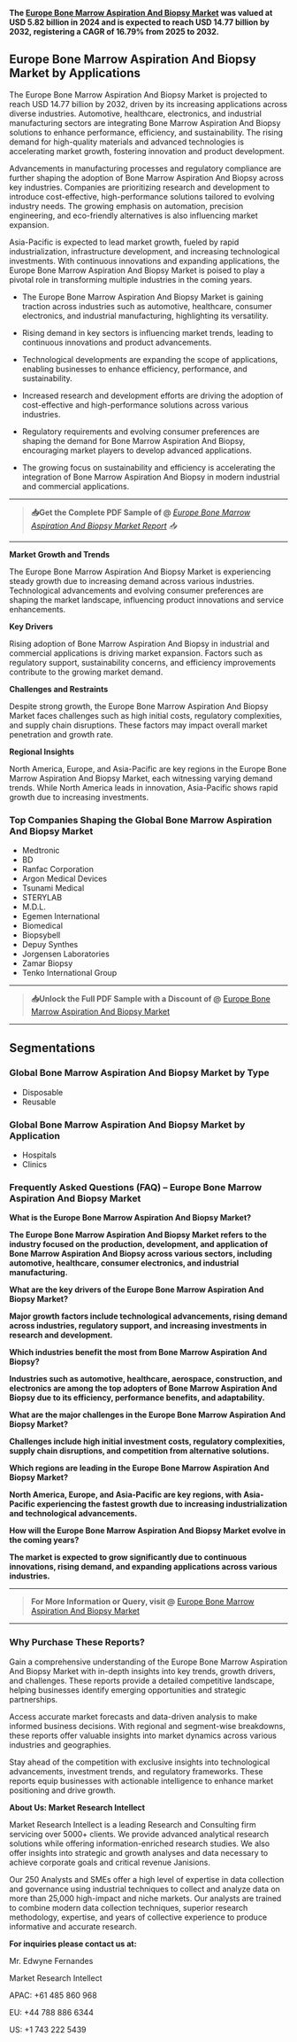 <p><strong>The <a href="https://www.marketresearchintellect.com/download-sample/?rid=1035808&amp;utm_source=Pulse-April-Europe&amp;utm_medium=852">Europe Bone Marrow Aspiration And Biopsy Market</a> was valued at USD 5.82 billion in 2024 and is expected to reach USD 14.77 billion by 2032, registering a CAGR of 16.79% from 2025 to 2032.</strong></p><h2>Europe Bone Marrow Aspiration And Biopsy Market by Applications&nbsp;</h2><p><p>The Europe Bone Marrow Aspiration And Biopsy Market is projected to reach USD 14.77 billion by 2032, driven by its increasing applications across diverse industries. Automotive, healthcare, electronics, and industrial manufacturing sectors are integrating Bone Marrow Aspiration And Biopsy solutions to enhance performance, efficiency, and sustainability. The rising demand for high-quality materials and advanced technologies is accelerating market growth, fostering innovation and product development.</p><p>Advancements in manufacturing processes and regulatory compliance are further shaping the adoption of Bone Marrow Aspiration And Biopsy across key industries. Companies are prioritizing research and development to introduce cost-effective, high-performance solutions tailored to evolving industry needs. The growing emphasis on automation, precision engineering, and eco-friendly alternatives is also influencing market expansion.</p><p>Asia-Pacific is expected to lead market growth, fueled by rapid industrialization, infrastructure development, and increasing technological investments. With continuous innovations and expanding applications, the Europe Bone Marrow Aspiration And Biopsy Market is poised to play a pivotal role in transforming multiple industries in the coming years.</p></p><ul><li><p>The Europe Bone Marrow Aspiration And Biopsy Market is gaining traction across industries such as automotive, healthcare, consumer electronics, and industrial manufacturing, highlighting its versatility.</p></li><li><p>Rising demand in key sectors is influencing market trends, leading to continuous innovations and product advancements.</p></li><li><p>Technological developments are expanding the scope of applications, enabling businesses to enhance efficiency, performance, and sustainability.</p></li><li><p>Increased research and development efforts are driving the adoption of cost-effective and high-performance solutions across various industries.</p></li><li><p>Regulatory requirements and evolving consumer preferences are shaping the demand for Bone Marrow Aspiration And Biopsy, encouraging market players to develop advanced applications.</p></li><li><p>The growing focus on sustainability and efficiency is accelerating the integration of Bone Marrow Aspiration And Biopsy in modern industrial and commercial applications.</p></li></ul><hr /><blockquote><p><strong><span class="font-[700]">📥Get the Complete PDF Sample of @ </span></strong><em><span class="font-[700]"><a href="https://www.marketresearchintellect.com/download-sample/?rid=1035808&amp;utm_source=Pulse-April-Europe&amp;utm_medium=852" target="_blank" data-tracking-control-name="article-ssr-frontend-pulse_little-text-block" data-tracking-will-navigate="" data-test-link="">Europe Bone Marrow Aspiration And Biopsy Market Report</a>&nbsp;📥</span></em></p></blockquote><hr /><p class="" data-start="77" data-end="360"><strong data-start="77" data-end="105">Market Growth and Trends</strong></p><p class="" data-start="77" data-end="360">The Europe Bone Marrow Aspiration And Biopsy Market is experiencing steady growth due to increasing demand across various industries. Technological advancements and evolving consumer preferences are shaping the market landscape, influencing product innovations and service enhancements.</p><p class="" data-start="362" data-end="606"><strong data-start="362" data-end="377">Key Drivers</strong></p><p class="" data-start="362" data-end="606">Rising adoption of Bone Marrow Aspiration And Biopsy in industrial and commercial applications is driving market expansion. Factors such as regulatory support, sustainability concerns, and efficiency improvements contribute to the growing market demand.</p><p class="" data-start="608" data-end="849"><strong data-start="608" data-end="637">Challenges and Restraints</strong></p><p class="" data-start="608" data-end="849">Despite strong growth, the Europe Bone Marrow Aspiration And Biopsy Market faces challenges such as high initial costs, regulatory complexities, and supply chain disruptions. These factors may impact overall market penetration and growth rate.</p><p class="" data-start="851" data-end="1095"><strong data-start="851" data-end="872">Regional Insights</strong></p><p class="" data-start="851" data-end="1095">North America, Europe, and Asia-Pacific are key regions in the Europe Bone Marrow Aspiration And Biopsy Market, each witnessing varying demand trends. While North America leads in innovation, Asia-Pacific shows rapid growth due to increasing investments.</p><p><h3>Top Companies Shaping the Global Bone Marrow Aspiration And Biopsy Market </h3><ul><li>Medtronic</li><li>BD</li><li>Ranfac Corporation</li><li>Argon Medical Devices</li><li>Tsunami Medical</li><li>STERYLAB</li><li>M.D.L.</li><li>Egemen International</li><li>Biomedical</li><li>Biopsybell</li><li>Depuy Synthes</li><li>Jorgensen Laboratories</li><li>Zamar Biopsy</li><li>Tenko International Group</li></ul></p><hr /><blockquote><p><strong>📥Unlock the Full PDF Sample with a Discount of @</strong> <a href="https://www.marketresearchintellect.com/ask-for-discount/?rid=1035808&amp;utm_source=Pulse-April-Europe&amp;utm_medium=852">Europe Bone Marrow Aspiration And Biopsy Market</a></p></blockquote><hr /><p><h2>Segmentations</h2><h3>Global Bone Marrow Aspiration And Biopsy Market by Type</h3><ul><li>Disposable</li><li>Reusable</li></ul><h3>Global Bone Marrow Aspiration And Biopsy Market by Application</h3><ul><li>Hospitals</li><li>Clinics</li></ul></p><h3><strong>Frequently Asked Questions (FAQ) &ndash; Europe Bone Marrow Aspiration And Biopsy Market</strong></h3><p><strong>What is the Europe Bone Marrow Aspiration And Biopsy Market?</strong></p><p><strong>The Europe Bone Marrow Aspiration And Biopsy Market refers to the industry focused on the production, development, and application of Bone Marrow Aspiration And Biopsy across various sectors, including automotive, healthcare, consumer electronics, and industrial manufacturing.</strong></p><p><strong>What are the key drivers of the Europe Bone Marrow Aspiration And Biopsy Market?</strong></p><p><strong>Major growth factors include technological advancements, rising demand across industries, regulatory support, and increasing investments in research and development.</strong></p><p><strong>Which industries benefit the most from Bone Marrow Aspiration And Biopsy?</strong></p><p><strong>Industries such as automotive, healthcare, aerospace, construction, and electronics are among the top adopters of Bone Marrow Aspiration And Biopsy due to its efficiency, performance benefits, and adaptability.</strong></p><p><strong>What are the major challenges in the Europe Bone Marrow Aspiration And Biopsy Market?</strong></p><p><strong>Challenges include high initial investment costs, regulatory complexities, supply chain disruptions, and competition from alternative solutions.</strong></p><p><strong>Which regions are leading in the Europe Bone Marrow Aspiration And Biopsy Market?</strong></p><p><strong>North America, Europe, and Asia-Pacific are key regions, with Asia-Pacific experiencing the fastest growth due to increasing industrialization and technological advancements.</strong></p><p><strong>How will the Europe Bone Marrow Aspiration And Biopsy Market evolve in the coming years?</strong></p><p><strong>The market is expected to grow significantly due to continuous innovations, rising demand, and expanding applications across various industries.</strong></p><hr /><blockquote><p><span class="font-[700]"><strong>For More Information or Query, visit&nbsp;@</strong>&nbsp;</span><span class="font-[700]"><a href="https://www.marketresearchintellect.com/product/bone-marrow-aspiration-and-biopsy-market/?utm_source=Linkedin&utm_medium=852" target="_blank" data-tracking-control-name="article-ssr-frontend-pulse_little-text-block" data-tracking-will-navigate="" data-test-link="">Europe Bone Marrow Aspiration And Biopsy Market</a></span></p></blockquote><hr /><h3><strong data-start="0" data-end="31">Why Purchase These Reports?</strong></h3><p class="" data-start="35" data-end="297">Gain a comprehensive understanding of the Europe Bone Marrow Aspiration And Biopsy Market with in-depth insights into key trends, growth drivers, and challenges. These reports provide a detailed competitive landscape, helping businesses identify emerging opportunities and strategic partnerships.</p><p class="" data-start="299" data-end="540">Access accurate market forecasts and data-driven analysis to make informed business decisions. With regional and segment-wise breakdowns, these reports offer valuable insights into market dynamics across various industries and geographies.</p><p class="" data-start="542" data-end="784">Stay ahead of the competition with exclusive insights into technological advancements, investment trends, and regulatory frameworks. These reports equip businesses with actionable intelligence to enhance market positioning and drive growth.</p><p><strong><span class="font-[700]">About Us: Market Research Intellect</span></strong></p><p><span class="">Market Research Intellect is a leading Research and Consulting firm servicing over 5000+ clients. We provide advanced analytical research solutions while offering information-enriched research studies.&nbsp;</span>We also offer insights into strategic and growth analyses and data necessary to achieve corporate goals and critical revenue Janisions.</p><p><span class="">Our 250 Analysts and SMEs offer a high level of expertise in data collection and governance using industrial techniques to collect and analyze data on more than 25,000 high-impact and niche markets. Our analysts are trained to combine modern data collection techniques, superior research methodology, expertise, and years of collective experience to produce informative and accurate research.</span></p><p><strong>For inquiries please contact us at:</strong></p><p>Mr. Edwyne Fernandes</p><p>Market Research Intellect</p><p>APAC: +61 485 860 968</p><p>EU: +44 788 886 6344</p><p>US: +1 743 222 5439</p>